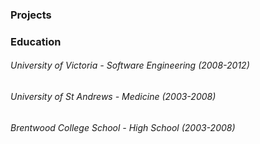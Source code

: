 ### Projects

### Education
###### University of Victoria - Software Engineering (2008-2012)
###### University of St Andrews - Medicine (2003-2008)
###### Brentwood College School - High School (2003-2008)
